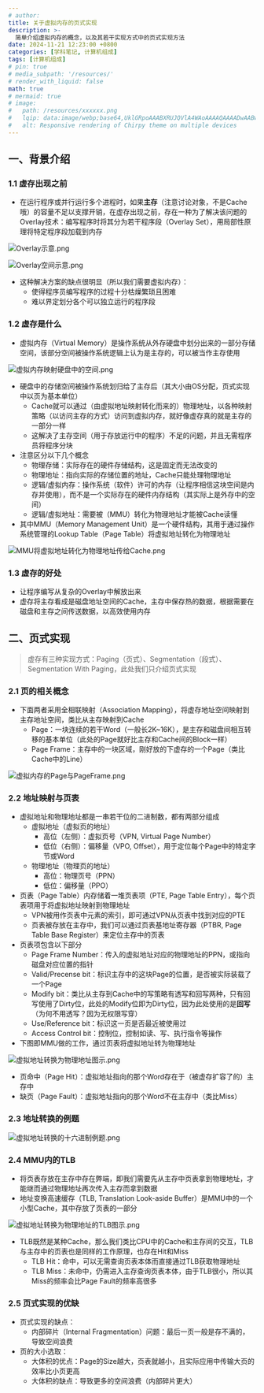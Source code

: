 ```yaml
---
# author:
title: 关于虚拟内存的页式实现
description: >-
  简单介绍虚拟内存的概念，以及其若干实现方式中的页式实现方法
date: 2024-11-21 12:23:00 +0800
categories: [学科笔记, 计算机组成]
tags: [计算机组成]
# pin: true
# media_subpath: '/resources/'
# render_with_liquid: false
math: true
# mermaid: true
# image:
#   path: /resources/xxxxxx.png
#   lqip: data:image/webp;base64,UklGRpoAAABXRUJQVlA4WAoAAAAQAAAADwAABwAAQUxQSDIAAAARL0AmbZurmr57yyIiqE8oiG0bejIYEQTgqiDA9vqnsUSI6H+oAERp2HZ65qP/VIAWAFZQOCBCAAAA8AEAnQEqEAAIAAVAfCWkAALp8sF8rgRgAP7o9FDvMCkMde9PK7euH5M1m6VWoDXf2FkP3BqV0ZYbO6NA/VFIAAAA
#   alt: Responsive rendering of Chirpy theme on multiple devices
---
```


## 一、背景介绍

### 1.1 虚存出现之前
- 在运行程序或并行运行多个进程时，如果**主存**（注意讨论对象，不是Cache哦）的容量不足以支撑开销，在虚存出现之前，存在一种为了解决该问题的Overlay技术：编写程序时将其分为若干程序段（Overlay Set），用局部性原理将特定程序段加载到内存

![Overlay示意.png](/resources/计算机组成/Overlay示意.png)

![Overlay空间示意.png](/resources/计算机组成/Overlay空间示意.png)

- 这种解决方案的缺点很明显（所以我们需要虚拟内存）：
    - 使得程序员编写程序的过程十分枯燥繁琐且困难
    - 难以界定划分各个可以独立运行的程序段

### 1.2 虚存是什么
- 虚拟内存（Virtual Memory）是操作系统从外存硬盘中划分出来的一部分存储空间，该部分空间被操作系统逻辑上认为是主存的，可以被当作主存使用

![虚拟内存映射硬盘中的空间.png](/resources/计算机组成/虚拟内存映射硬盘中的空间.png)

- 硬盘中的存储空间被操作系统划归给了主存后（其大小由OS分配，页式实现中以页为基本单位）
    - Cache就可以通过（由虚拟地址映射转化而来的）物理地址，以各种映射策略（以访问主存的方式）访问到虚拟内存，就好像虚存真的就是主存的一部分一样
    - 这解决了主存空间（用于存放运行中的程序）不足的问题，并且无需程序员将程序分块
 - 注意区分以下几个概念
    - 物理存储：实际存在的硬件存储结构，这是固定而无法改变的
    - 物理地址：指向实际的存储位置的地址，Cache只能处理物理地址
    - 逻辑/虚拟内存：操作系统（软件）许可的内存（让程序相信这块空间是内存并使用），而不是一个实际存在的硬件内存结构（其实际上是外存中的空间）
    - 逻辑/虚拟地址：需要被（MMU）转化为物理地址才能被Cache读懂
- 其中MMU（Memory Management Unit）是一个硬件结构，其用于通过操作系统管理的Lookup Table（Page Table）将虚拟地址转化为物理地址

![MMU将虚拟地址转化为物理地址传给Cache.png](/resources/计算机组成/MMU将虚拟地址转化为物理地址传给Cache.png)

### 1.3 虚存的好处
- 让程序编写从复杂的Overlay中解放出来
- 虚存将主存看成是磁盘地址空间的Cache，主存中保存热的数据，根据需要在磁盘和主存之间传送数据，以高效使用内存

## 二、页式实现

>虚存有三种实现方式：Paging（页式）、Segmentation（段式）、Segmentation With Paging，此处我们只介绍页式实现

### 2.1 页的相关概念
- 下面两者采用全相联映射（Association Mapping），将虚存地址空间映射到主存地址空间，类比从主存映射到Cache
    - Page：一块连续的若干Word（一般长2K~16K），是主存和磁盘间相互转移的基本单位（此处的Page就好比主存和Cache间的Block一样）
    - Page Frame：主存中的一块区域，刚好放的下虚存的一个Page（类比Cache中的Line）

![虚拟内存的Page与PageFrame.png](/resources/计算机组成/虚拟内存的Page与PageFrame.png)

### 2.2 地址映射与页表
- 虚拟地址和物理地址都是一串若干位的二进制数，都有两部分组成
    - 虚拟地址（虚拟页的地址）
        - 高位（左侧）：虚拟页号（VPN, Virtual Page Number）
        - 低位（右侧）：偏移量（VPO, Offset），用于定位每个Page中的特定字节或Word
    - 物理地址（物理页的地址）
        - 高位：物理页号（PPN）
        - 低位：偏移量（PPO）
- 页表（Page Table）内存储着一堆页表项（PTE, Page Table Entry），每个页表项用于将虚拟地址映射到物理地址
    - VPN被用作页表中元素的索引，即可通过VPN从页表中找到对应的PTE
    - 页表被存放在主存中，我们可以通过页表基地址寄存器（PTBR, Page Table Base Register）来定位主存中的页表
- 页表项包含以下部分
    - Page Frame Number：传入的虚拟地址对应的物理地址的PPN，或指向磁盘对应位置的指针
    - Valid/Precense bit：标识主存中的这块Page的位置，是否被实际装载了一个Page
    - Modify bit：类比从主存到Cache中的写策略有透写和回写两种，只有回写使用了Dirty位，此处的Modify位即为Dirty位，因为此处使用的是**回写**（为何不用透写？因为无权限写穿）
    - Use/Reference bit：标识这一页是否最近被使用过
    - Access Control bit：控制位，控制如读、写、执行指令等操作
- 下图即MMU做的工作，通过页表将虚拟地址转为物理地址

![虚拟地址转换为物理地址图示.png](/resources/计算机组成/虚拟地址转换为物理地址图示.png)

- 页命中（Page Hit）：虚拟地址指向的那个Word存在于（被虚存扩容了的）主存中
- 缺页（Page Fault）：虚拟地址指向的那个Word不在主存中（类比Miss）

### 2.3 地址转换的例题

![虚拟地址转换的十六进制例题.png](/resources/计算机组成/虚拟地址转换的十六进制例题.png)

### 2.4 MMU内的TLB
- 将页表存放在主存中存在弊端，即我们需要先从主存中页表拿到物理地址，才能继而通过物理地址再次传入主存而拿到数据
- 地址变换高速缓存（TLB, Translation Look-aside Buffer）是MMU中的一个小型Cache，其中存放了页表的一部分

![虚拟地址转换为物理地址的TLB图示.png](/resources/计算机组成/虚拟地址转换为物理地址的TLB图示.png)

- TLB既然是某种Cache，那么我们类比CPU中的Cache和主存间的交互，TLB与主存中的页表也是同样的工作原理，也存在Hit和Miss
    - TLB Hit：命中，可以无需查询页表本体而直接通过TLB获取物理地址
    - TLB Miss：未命中，仍需进入主存查询页表本体，由于TLB很小，所以其Miss的频率会比Page Fault的频率高很多

### 2.5 页式实现的优缺
- 页式实现的缺点：
    - 内部碎片（Internal Fragmentation）问题：最后一页一般是存不满的，导致空间浪费
- 页的大小选取：
    - 大体积的优点：Page的Size越大，页表就越小，且实际应用中传输大页的效率比小页更高
    - 大体积的缺点：导致更多的空间浪费（内部碎片更大）